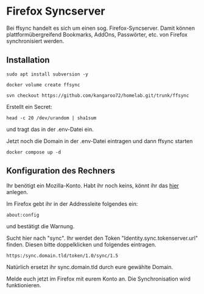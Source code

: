 # Firefox Syncserver

Bei ffsync handelt es sich um einen sog. Firefox-Syncserver.
Damit können plattformübergreifend Bookmarks, AddOns, Passwörter, etc. von Firefox synchronisiert werden.

## Installation

```sudo apt install subversion -y```

```docker volume create ffsync```

```svn checkout https://github.com/kangaroo72/homelab.git/trunk/ffsync```

Erstellt ein Secret:

```head -c 20 /dev/urandom | sha1sum```

und tragt das in der .env-Datei ein.

Jetzt noch die Domain in der .env-Datei eintragen und dann ffsync starten

```docker compose up -d```

## Konfiguration des Rechners

Ihr benötigt ein Mozilla-Konto. Habt ihr noch keins, könnt ihr das [hier](https://accounts.firefox.com/) anlegen.

Im Firefox gebt ihr in der Addressleite folgendes ein:

```about:config```

und bestätigt die Warnung.

Sucht hier nach "sync". Ihr werdet den Token "Identity.sync.tokenserver.url" finden. Diesen bitte doppelklicken und folgendes eintragen.

```https:/sync.domain.tld/token/1.0/sync/1.5```

Natürlich ersetzt ihr sync.domain.tld durch eure gewählte Domain.

Melde euch jetzt im Firefox mit eurem Konto an. Die Synchronisation wird funktionieren.
